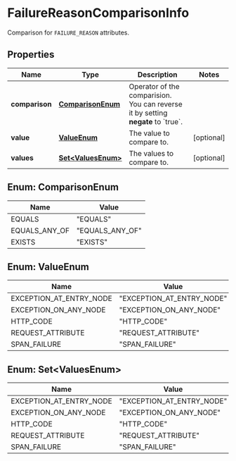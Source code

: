 

# FailureReasonComparisonInfo

Comparison for `FAILURE_REASON` attributes.

## Properties

| Name | Type | Description | Notes |
|------------ | ------------- | ------------- | -------------|
|**comparison** | [**ComparisonEnum**](#ComparisonEnum) | Operator of the comparision. You can reverse it by setting **negate** to &#x60;true&#x60;. |  |
|**value** | [**ValueEnum**](#ValueEnum) | The value to compare to. |  [optional] |
|**values** | [**Set&lt;ValuesEnum&gt;**](#Set&lt;ValuesEnum&gt;) | The values to compare to. |  [optional] |



## Enum: ComparisonEnum

| Name | Value |
|---- | -----|
| EQUALS | &quot;EQUALS&quot; |
| EQUALS_ANY_OF | &quot;EQUALS_ANY_OF&quot; |
| EXISTS | &quot;EXISTS&quot; |



## Enum: ValueEnum

| Name | Value |
|---- | -----|
| EXCEPTION_AT_ENTRY_NODE | &quot;EXCEPTION_AT_ENTRY_NODE&quot; |
| EXCEPTION_ON_ANY_NODE | &quot;EXCEPTION_ON_ANY_NODE&quot; |
| HTTP_CODE | &quot;HTTP_CODE&quot; |
| REQUEST_ATTRIBUTE | &quot;REQUEST_ATTRIBUTE&quot; |
| SPAN_FAILURE | &quot;SPAN_FAILURE&quot; |



## Enum: Set&lt;ValuesEnum&gt;

| Name | Value |
|---- | -----|
| EXCEPTION_AT_ENTRY_NODE | &quot;EXCEPTION_AT_ENTRY_NODE&quot; |
| EXCEPTION_ON_ANY_NODE | &quot;EXCEPTION_ON_ANY_NODE&quot; |
| HTTP_CODE | &quot;HTTP_CODE&quot; |
| REQUEST_ATTRIBUTE | &quot;REQUEST_ATTRIBUTE&quot; |
| SPAN_FAILURE | &quot;SPAN_FAILURE&quot; |



